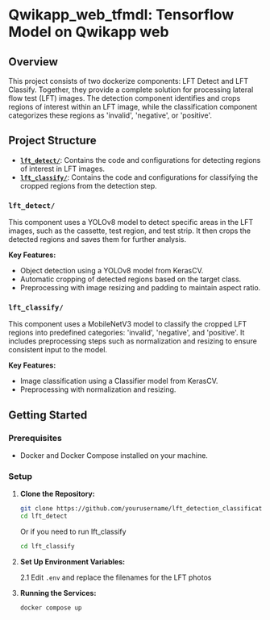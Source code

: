 # Qwikapp_web_tfmdl: Tensorflow Model on Qwikapp web

## Overview
This project consists of two dockerize components: LFT Detect and LFT Classify. Together, they provide a complete solution for processing lateral flow test (LFT) images. The detection component identifies and crops regions of interest within an LFT image, while the classification component categorizes these regions as 'invalid', 'negative', or 'positive'.


## Project Structure

- **[`lft_detect/`](./lft_detect/)**: Contains the code and configurations for detecting regions of interest in LFT images.
- **[`lft_classify/`](./lft_classify/)**: Contains the code and configurations for classifying the cropped regions from the detection step.

### `lft_detect/`
This component uses a YOLOv8 model to detect specific areas in the LFT images, such as the cassette, test region, and test strip. It then crops the detected regions and saves them for further analysis.


**Key Features:**

- Object detection using a YOLOv8 model from KerasCV.
- Automatic cropping of detected regions based on the target class.
- Preprocessing with image resizing and padding to maintain aspect ratio.

### `lft_classify/`

This component uses a MobileNetV3 model to classify the cropped LFT regions into predefined categories: 'invalid', 'negative', and 'positive'. It includes preprocessing steps such as normalization and resizing to ensure consistent input to the model.

**Key Features:**

- Image classification using a Classifier model from KerasCV.
- Preprocessing with normalization and resizing.

## Getting Started

### Prerequisites

- Docker and Docker Compose installed on your machine.

### Setup

1. **Clone the Repository:**

   ```bash
   git clone https://github.com/yourusername/lft_detection_classification.git](https://github.com/hcng10/qwikapp_web_tfmdl.git
   cd lft_detect
   ```
   Or if you need to run lft_classify

   ```bash
   cd lft_classify
   ```

2. **Set Up Environment Variables:**
   
   2.1 Edit `.env` and replace the filenames for the LFT photos
   
3. **Running the Services:**
   
      ```bash
      docker compose up
      ```


